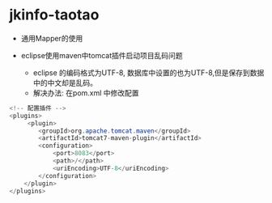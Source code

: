 # jkinfo-taotao
* 通用Mapper的使用

* eclipse使用maven中tomcat插件启动项目乱码问题
    * eclipse 的编码格式为UTF-8, 数据库中设置的也为UTF-8,但是保存到数据中的中文却是乱码。
    * 解决办法: 在pom.xml 中修改配置

```java
<!-- 配置插件 -->
<plugins>
     <plugin>
        <groupId>org.apache.tomcat.maven</groupId>
        <artifactId>tomcat7-maven-plugin</artifactId>
        <configuration>
            <port>8083</port>
            <path>/</path>
            <uriEncoding>UTF-8</uriEncoding>
        </configuration>
    </plugin>
</plugins>
```